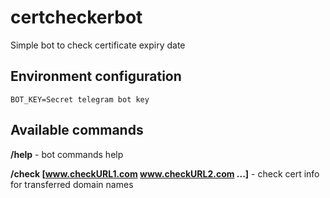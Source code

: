 # certcheckerbot

Simple bot to check certificate expiry date

## Environment configuration
```
BOT_KEY=Secret telegram bot key
```

## Available commands
**/help** - bot commands help

**/check [www.checkURL1.com www.checkURL2.com ...]** - check cert info for transferred domain names
